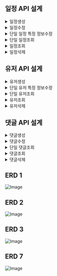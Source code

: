 ## 일정 API 설계

<details>
<summary>일정생성</summary>

<!-- summary 아래 한칸 공백 두어야함 -->

## 00.개요<br>
URL : /schedule<br>
HTTP METHOD : POST<br>
설명 : 일정을 생성하는 API 입니다.<br>


## 01.요청(Request)
### 1.설명

|key|value|
|---|-----|
|Content-type|application/json

### 2. 예시
Content-type : application/json

## b. Param(파라미터 값이 필요한 경우)

### 1.설명

## c.body

| 키        | 데이터타입 | 설명    |
|----------|-------|-------|
| username | String | 사용자이름 |
| title    | String | 할일 제목 |
| content  | String | 할일 내용 | 

### 2. 요청예시
```json
{
   "username" : "이형준",
   "title" : "오늘도 짜증난다.",
   "content" : "사랑합니다."
   

}
```

### 3. 응답(Response)
| 키           | 데이터타입  | 설명 |
|-------------|--------|----|
| data        | Object | 핵심데이터 |
| status      | int    | 상태코드 |
| id          | long   | 생성된 할일 식별자 |
| username    | String | 사용자이름 |
| title       | String | 할일 제목 |
| content     | String | 할일 내용 |
| creationData |datatime| 생성날짜 |
| creationtime |datatime| 생성시간 |

### 응답 예시
```json
{
   "status" : 200,
   "data" : {
     "id": 1,
     "username": "이형준",
     "title": "오늘도 짜증난다.",
     "content": "사랑합니다.",
     "creationData": "2025-05-21",
     "creationtime": "19:15:54"
   }   

}
```
### b. 생성 실패 응답

| 키       | 데이터타입  | 설명  |
|---------|--------|-----|
| status  | int    | 상태코드 |
| message | String | 에러관련 메시지 |

### 실패 응답 예시
```json
{
   "status" : "404",
   "message" : "일정이 없습니다."
}
```
</details>
<details>
<summary>일정수정</summary>

<!-- summary 아래 한칸 공백 두어야함 -->

## 00.개요<br>
URL : /schedule/{userid}<br>
HTTP METHOD : PUT<br>
설명 : 일정 정보를 수정하는 API입니다.<br>


## 01.요청(Request)
### 1.설명

|key|value|
|---|-----|
|Content-type|application/json

### 2. 예시
Content-type : application/json

## b. Param(파라미터 값이 필요한 경우)

### 1.설명
| 키       | 데이터타입  | 설명 |
|---------|--------|----|
| userid  | int    | 유저 식별자 |

```json
localhost:8080/schedule/{userid}
```

## c.body

### 1.설명
| 키        | 데이터타입 | 설명    |
|----------|-------|-------|
| username | String | 사용자이름 |
| title    | String | 할일 제목 |
| content  | String | 할일 내용 | 

### 2. 요청예시
```json
{
   "username" : "이형준2",
   "title" : "오늘도 짜증난다2",
   "content" : "사랑합니다2"
   

}
```

### 3. 응답(Response)
| 키           | 데이터타입  | 설명 |
|-------------|--------|----|
| data        | Object | 핵심데이터 |
| status      | int    | 상태코드 |
| id          | long   | 생성된 할일 식별자 |
| username    | String | 사용자이름 |
| title       | String | 할일 제목 |
| content     | String | 할일 내용 |
| creationData |datatime| 생성날짜 |
| creationtime |datatime| 생성시간 |

### 응답 예시
```json
{
   "status" : 200,
   "data" : {
     "id": 1,
     "username": "이형준2",
     "title": "오늘도 짜증난다2",
     "content": "사랑합니다2",
     "creationData": "2025-05-21",
     "creationtime": "19:15:54"
   }   

}
```
### b. 생성 실패 응답

| 키       | 데이터타입  | 설명  |
|---------|--------|-----|
| status  | int    | 상태코드 |
| message | String | 에러관련 메시지 |

### 실패 응답 예시
```json
{
   "status" : "404",
   "message" : "일정이 없습니다."
}
```
</details>
<details>
<summary>단일 일정 특정 정보수정</summary>

<!-- summary 아래 한칸 공백 두어야함 -->

## 00.개요<br>
URL : /schedule/{userid}<br>
HTTP METHOD : PATCH<br>
설명 : 단일 일정 특정 정보를 수정하는 API입니다.<br>


## 01.요청(Request)
### 1.설명

|key|value|
|---|-----|
|Content-type|application/json

### 2. 예시
Content-type : application/json

## b. Param(파라미터 값이 필요한 경우)

### 1.설명
| 키       | 데이터타입  | 설명 |
|---------|--------|----|
| userid  | int    | 유저 식별자 |

```json
localhost:8080/schedule/{userid}
```

## c.body

### 1.설명
| 키        | 데이터타입 | 설명    |
|----------|-------|-------|
| username | String | 사용자이름 |
| title    | String | 할일 제목 |
| content  | String | 할일 내용 | 

### 2. 요청예시
```json
{
   "username" : "이형준2",
   "title" : "오늘도 짜증난다2"
}
```

### 3. 응답(Response)
| 키           | 데이터타입  | 설명 |
|-------------|--------|----|
| data        | Object | 핵심데이터 |
| status      | int    | 상태코드 |
| id          | long   | 생성된 할일 식별자 |
| username    | String | 사용자이름 |
| title       | String | 할일 제목 |
| content     | String | 할일 내용 |
| creationData |datatime| 생성날짜 |
| creationtime |datatime| 생성시간 |

### 응답 예시
```json
{
   "status" : 200,
   "data" : {
     "id": 1,
     "username": "이형준2",
     "title": "오늘도 짜증난다2",
     "content": "사랑합니다.",
     "creationData": "2025-05-21",
     "creationtime": "19:15:54"
   }   

}
```
### b. 생성 실패 응답

| 키       | 데이터타입  | 설명  |
|---------|--------|-----|
| status  | int    | 상태코드 |
| message | String | 에러관련 메시지 |

### 실패 응답 예시
```json
{
   "status" : "404",
   "message" : "일정이 없습니다."
}
```
</details>
<details>
<summary>단일 일정조회</summary>

<!-- summary 아래 한칸 공백 두어야함 -->

## 00.개요<br>
URL : /schedule/{userid}<br>
HTTP METHOD : GET<br>
설명 : 단일 일정 정보를 조회하는 API입니다.<br>


## 01.요청(Request)
### 1.설명

|key|value|
|---|-----|
|Content-type|application/json

### 2. 예시
Content-type : application/json

## b. Param(파라미터 값이 필요한 경우)

### 1.설명
| 키       | 데이터타입  | 설명 |
|---------|--------|----|
| userid  | int    | 유저 식별자 |

```json
localhost:8080/schedule/{userid}
```

## c.body

### 1.설명
| 키 | 데이터타입 | 설명 |
|---|-------|----|
| - | -     | -  |
| - | -     | -  |
| - | -     | -  | 

### 2. 요청예시
```json
{
  
}
```

### 3. 응답(Response)
| 키           | 데이터타입  | 설명 |
|-------------|--------|----|
| data        | Object | 핵심데이터 |
| status      | int    | 상태코드 |
| id          | long   | 생성된 할일 식별자 |
| username    | String | 사용자이름 |
| title       | String | 할일 제목 |
| content     | String | 할일 내용 |
| creationData |datatime| 생성날짜 |
| creationtime |datatime| 생성시간 |

### 응답 예시
```json
{
   "status" : 200,
   "data" : {
     "id": 1,
     "username": "이형준2",
     "title": "오늘도 짜증난다2",
     "content": "사랑합니다2",
     "creationData": "2025-05-21",
     "creationtime": "19:15:54"
   }   

}
```
### b. 생성 실패 응답

| 키       | 데이터타입  | 설명  |
|---------|--------|-----|
| status  | int    | 상태코드 |
| message | String | 에러관련 메시지 |

### 실패 응답 예시
```json
{
   "status" : "404",
   "message" : "일정이 없습니다."
}
```
</details>
<details>
<summary>일정조회</summary>

<!-- summary 아래 한칸 공백 두어야함 -->

## 00.개요<br>
URL : /schedule<br>
HTTP METHOD : GET<br>
설명 : 일정 정보를 조회하는 API입니다.<br>


## 01.요청(Request)
### 1.설명

|key|value|
|---|-----|
|Content-type|application/json

### 2. 예시
Content-type : application/json

## b. Param(파라미터 값이 필요한 경우)

### 1.설명
| 키 | 데이터타입 | 설명 |
|---|-------|----|
| - | -     | -  |

```json

```

## c.body

### 1.설명
| 키 | 데이터타입 | 설명 |
|---|-------|----|
| - | -     | -  |
| - | -     | -  |
| - | -     | -  | 

### 2. 요청예시
```json
{
  
}
```

### 3. 응답(Response)
| 키           | 데이터타입  | 설명 |
|-------------|--------|----|
| data        | Object | 핵심데이터 |
| status      | int    | 상태코드 |
| id          | long   | 생성된 할일 식별자 |
| username    | String | 사용자이름 |
| title       | String | 할일 제목 |
| content     | String | 할일 내용 |
| creationData |datatime| 생성날짜 |
| creationtime |datatime| 생성시간 |

### 응답 예시
```json

   "status" : 200,
   "data" : {
     "id": 1,
     "username": "이형준2",
     "title": "오늘도 짜증난다2",
     "content": "사랑합니다2",
     "creationData": "2025-05-21",
     "creationtime": "19:15:54"
   },
   {
     "id": 2,
     "username": "이형준2",
     "title": "오늘도 짜증난다2",
     "content": "사랑합니다2",
     "creationData": "2025-05-21",
     "creationtime": "19:15:54"
   }
```
### b. 생성 실패 응답

| 키       | 데이터타입  | 설명  |
|---------|--------|-----|
| status  | int    | 상태코드 |
| message | String | 에러관련 메시지 |

### 실패 응답 예시
```json
{
   "status" : "404",
   "message" : "일정이 없습니다."
}
```
</details>
<details>
<summary>일정삭제</summary>

<!-- summary 아래 한칸 공백 두어야함 -->

## 00.개요<br>
URL : /schedule/{userid}<br>
HTTP METHOD : DELETE<br>
설명 : 단일 일정 정보를 삭제하는 API 입니다. <br>


## 01.요청(Request)
### 1.설명

|key|value|
|---|-----|
|Content-type|application/json

### 2. 예시
Content-type : application/json

## b. Param(파라미터 값이 필요한 경우)

### 1.설명
| 키       | 데이터타입  | 설명 |
|---------|--------|----|
| userid  | int    | 유저 식별자 |

```json
localhost:8080/schedule/{userid}
```

## c.body

### 1.설명
| 키 | 데이터타입 | 설명 |
|---|-------|----|
| - | -     | -  |
| - | -     | -  |
| - | -     | -  | 

### 2. 요청예시
```json
{
  
}
```

### 3. 응답(Response)
| 키 | 데이터타입 | 설명 |
|---|-------|----|
| - | -     | -  |


### 응답 예시
```json
{
  
}
```
### b. 생성 실패 응답

| 키       | 데이터타입  | 설명  |
|---------|--------|-----|
| status  | int    | 상태코드 |
| message | String | 에러관련 메시지 |

### 실패 응답 예시
```json
{
   "status" : "404",
   "message" : "일정이 없습니다."
}
```
</details>

## 유저 API 설계
<details>
<summary>유저생성</summary>

<!-- summary 아래 한칸 공백 두어야함 -->

## 00.개요<br>
URL : /user<br>
HTTP METHOD : POST<br>
설명 : 유저를 생성하는 API 입니다.<br>


## 01.요청(Request)
### 1.설명

|key|value|
|---|-----|
|Content-type|application/json

### 2. 예시
Content-type : application/json

## b. Param(파라미터 값이 필요한 경우)

### 1.설명

## c.body

| 키        | 데이터타입 | 설명    |
|----------|-------|-------|
| username | String | 사용자이름 |
| email    | String | 사용자 이메일 |
| password |String | 사용자 비밀번호 |

### 2. 요청예시
```json
{
   "username" : "이형준",
   "email" : "xkrhd3@naver.com",
   "password" : 1234
}
```

### 3. 응답(Response)
| 키         | 데이터타입  | 설명         |
|-----------|--------|------------|
| data      | Object | 핵심데이터      |
| status    | int    | 상태코드       |
| id        | long   | 생성된 유저 식별자 |
| username  | String | 사용자이름      |
| email     | String | 사용자 이메일   |

### 응답 예시
```json
{
   "status" : 200,
   "data" : {
     "id": 1,
     "username": "이형준",
     "email" : "xkrhd3@naver.com"
   }   

}
```
### b. 생성 실패 응답

| 키       | 데이터타입  | 설명  |
|---------|--------|-----|
| status  | int    | 상태코드 |
| message | String | 에러관련 메시지 |

### 실패 응답 예시
```json
{
   "status" : "404",
   "message" : "유저가 없습니다."
}
```
</details>
<details>
<summary>단일 유저 특정 정보수정</summary>

<!-- summary 아래 한칸 공백 두어야함 -->

## 00.개요<br>
URL : /user/{userid}<br>
HTTP METHOD : PATCH<br>
설명 : 단일 유저 특정 정보를 수정하는 API입니다.<br>


## 01.요청(Request)
### 1.설명

|key|value|
|---|-----|
|Content-type|application/json

### 2. 예시
Content-type : application/json

## b. Param(파라미터 값이 필요한 경우)

### 1.설명
| 키       | 데이터타입  | 설명 |
|---------|--------|----|
| userid  | int    | 유저 식별자 |

```json
localhost:8080/schedule/{userid}
```

## c.body

### 1.설명
| 키        | 데이터타입 | 설명         |
|----------|-------|------------|
| oldPassword| String | 사용자 기존비밀번호 |
| newPassword| String | 사용자 변경비밀번호 |

### 2. 요청예시
```json
{
  "oldPassword" : 1234,
  "newPassword" : 1111
}
```

### 3. 응답(Response)
| 키           | 데이터타입  | 설명 |
|-------------|--------|----|
| status      | int    | 상태코드 |

### 응답 예시
```json
{
   "status" : 200
}
```
### b. 생성 실패 응답

| 키       | 데이터타입  | 설명  |
|---------|--------|-----|
| status  | int    | 상태코드 |
| message | String | 에러관련 메시지 |

### 실패 응답 예시
```json
{
   "status" : "404",
   "message" : "유저가 없습니다."
}
```
</details>
<details>
<summary>단일 유저조회</summary>

<!-- summary 아래 한칸 공백 두어야함 -->

## 00.개요<br>
URL : /user/{userid}<br>
HTTP METHOD : GET<br>
설명 : 단일 유저 정보를 조회하는 API입니다.<br>


## 01.요청(Request)
### 1.설명

|key|value|
|---|-----|
|Content-type|application/json

### 2. 예시
Content-type : application/json

## b. Param(파라미터 값이 필요한 경우)

### 1.설명
| 키       | 데이터타입  | 설명 |
|---------|--------|----|
| userid  | int    | 유저 식별자 |

```json
localhost:8080/schedule/{userid}
```

## c.body

### 1.설명
| 키 | 데이터타입 | 설명 |
|---|-------|----|
| - | -     | -  |
| - | -     | -  |
| - | -     | -  | 

### 2. 요청예시
```json
{
  
}
```

### 3. 응답(Response)
| 키         | 데이터타입  | 설명         |
|-----------|--------|------------|
| data      | Object | 핵심데이터      |
| status    | int    | 상태코드       |
| id        | long   | 생성된 할일 식별자 |
| username  | String | 사용자이름      |
| email     | String | 사용자 이메일    |

### 응답 예시
```json
{
   "status" : 200,
   "data" : {
     "id": 1,
     "username" : "이형준3",
     "email" : "xkrhd8@naver.com"
   }   

}
```
### b. 생성 실패 응답

| 키       | 데이터타입  | 설명  |
|---------|--------|-----|
| status  | int    | 상태코드 |
| message | String | 에러관련 메시지 |

### 실패 응답 예시
```json
{
   "status" : "404",
   "message" : "유저가 없습니다."
}
```
</details>
<details>
<summary>유저조회</summary>

<!-- summary 아래 한칸 공백 두어야함 -->

## 00.개요<br>
URL : /user<br>
HTTP METHOD : GET<br>
설명 : 유저 정보를 조회하는 API입니다.<br>


## 01.요청(Request)
### 1.설명

|key|value|
|---|-----|
|Content-type|application/json

### 2. 예시
Content-type : application/json

## b. Param(파라미터 값이 필요한 경우)

### 1.설명
| 키 | 데이터타입 | 설명 |
|---|-------|----|
| - | -     | -  |

```json

```

## c.body

### 1.설명
| 키 | 데이터타입 | 설명 |
|---|-------|----|
| - | -     | -  |
| - | -     | -  |
| - | -     | -  | 

### 2. 요청예시
```json
{
  
}
```

### 3. 응답(Response)
| 키         | 데이터타입  | 설명 |
|-----------|--------|----|
| data      | Object | 핵심데이터 |
| status    | int    | 상태코드 |
| id        | long   | 생성된 할일 식별자 |
| username  | String | 사용자이름 |
| email     | String | 사용자 이메일 |

### 응답 예시
```json

   "status" : 200,
   "data" : {
   "id": 1,
   "username" : "이형준3",
   "email" : "xkrhd8@naver.com",
   },
   {
   "id": 2,
   "username" : "이형준4",
   "email" : "xkrhd7@naver.com",
   }
```
### b. 생성 실패 응답

| 키       | 데이터타입  | 설명  |
|---------|--------|-----|
| status  | int    | 상태코드 |
| message | String | 에러관련 메시지 |

### 실패 응답 예시
```json
{
   "status" : "404",
   "message" : "유저가 없습니다."
}
```
</details>
<details>
<summary>유저삭제</summary>

<!-- summary 아래 한칸 공백 두어야함 -->

## 00.개요<br>
URL : /user/{userid}<br>
HTTP METHOD : DELETE<br>
설명 : 단일 유저 정보를 삭제하는 API 입니다. <br>


## 01.요청(Request)
### 1.설명

|key|value|
|---|-----|
|Content-type|application/json

### 2. 예시
Content-type : application/json

## b. Param(파라미터 값이 필요한 경우)

### 1.설명
| 키       | 데이터타입  | 설명 |
|---------|--------|----|
| userid  | int    | 유저 식별자 |

```json
localhost:8080/schedule/{userid}
```

## c.body

### 1.설명
| 키 | 데이터타입 | 설명 |
|---|-------|----|
| - | -     | -  |
| - | -     | -  |
| - | -     | -  | 

### 2. 요청예시
```json
{
  
}
```

### 3. 응답(Response)
| 키 | 데이터타입 | 설명 |
|---|-------|----|
| - | -     | -  |


### 응답 예시
```json
{
  
}
```
### b. 생성 실패 응답

| 키       | 데이터타입  | 설명  |
|---------|--------|-----|
| status  | int    | 상태코드 |
| message | String | 에러관련 메시지 |

### 실패 응답 예시
```json
{
   "status" : "404",
   "message" : "유저가 없습니다."
}
```
</details>

## 댓글 API 설계

<details>
<summary>댓글생성</summary>

<!-- summary 아래 한칸 공백 두어야함 -->

## 00.개요<br>
URL : /commentid<br>
HTTP METHOD : POST<br>
설명 : 댓글를 생성하는 API 입니다.<br>


## 01.요청(Request)
### 1.설명

|key|value|
|---|-----|
|Content-type|application/json

### 2. 예시
Content-type : application/json

## b. Param(파라미터 값이 필요한 경우)

### 1.설명

## c.body

| 키               | 데이터타입 | 설명 |
|-----------------|-------|----|
| commentContents | String | 댓글 |

### 2. 요청예시
```json
{
   "commentContents" : "스프링 어렵다...인생"
}
```

### 3. 응답(Response)
| 키            | 데이터타입  | 설명         |
|--------------|--------|------------|
| data         | Object | 핵심데이터      |
| status       | int    | 상태코드       |
| commentid           | bigint | 일정고유 식별자   | 
| userid       | bigint   | 생성된 유저 식별자 |
| scheduleid           | bigint   | 생성된 일정 식별자 |
| commentContents |String| 생성 댓글      |

### 응답 예시
```json
{
   "status" : 200,
   "data" : {
     "id" : 1,
     "userid": 1,
     "scheduleid" : 1,
     "commentContents" : "스프링 어렵다...인생"
   }   

}
```
### b. 생성 실패 응답

| 키       | 데이터타입  | 설명  |
|---------|--------|-----|
| status  | int    | 상태코드 |
| message | String | 에러관련 메시지 |

### 실패 응답 예시
```json
{
   "status" : "404",
   "message" : "댓글이 없습니다."
}
```
</details>
<details>
<summary>댓글수정</summary>

<!-- summary 아래 한칸 공백 두어야함 -->

## 00.개요<br>
URL : /commentid/{commentidid}<br>
HTTP METHOD : PUT<br>
설명 : 댓글 정보를 수정하는 API입니다.<br>


## 01.요청(Request)
### 1.설명

|key|value|
|---|-----|
|Content-type|application/json

### 2. 예시
Content-type : application/json

## b. Param(파라미터 값이 필요한 경우)

### 1.설명
| 키       | 데이터타입  | 설명     |
|---------|--------|--------|
| userid  | int    | 댓글 식별자 |

```json
localhost:8080/schedule/{userid}
```

## c.body

### 1.설명
| 키        | 데이터타입 | 설명 |
|----------|-------|----|
| commentContents | String | 댓글 |

### 2. 요청예시
```json
{
  "commentContents" : "스프링 어렵다...인생2"
}
```

### 3. 응답(Response)
| 키            | 데이터타입  | 설명         |
|--------------|--------|------------|
| data         | Object | 핵심데이터      |
| status       | int    | 상태코드       |
| commentid           | bigint | 일정고유 식별자   | 
| userid       | bigint   | 생성된 유저 식별자 |
| scheduleid           | bigint   | 생성된 일정 식별자 |
| commentContents |String| 생성 댓글      |

### 응답 예시
```json
{
  "status" : 200,
  "data" : {
    "id" : 1,
    "userid": 1,
    "scheduleid" : 1,
    "commentContents" : "스프링 어렵다...인생"
   }   

}
```
### b. 생성 실패 응답

| 키       | 데이터타입  | 설명  |
|---------|--------|-----|
| status  | int    | 상태코드 |
| message | String | 에러관련 메시지 |

### 실패 응답 예시
```json
{
   "status" : "404",
   "message" : "댓글이 없습니다."
}
```
</details>
<details>
<summary>단일 댓글조회</summary>

<!-- summary 아래 한칸 공백 두어야함 -->

## 00.개요<br>
URL : /commentid/{commentidid}<br>
HTTP METHOD : GET<br>
설명 : 단일 댓글 정보를 조회하는 API입니다.<br>


## 01.요청(Request)
### 1.설명

|key|value|
|---|-----|
|Content-type|application/json

### 2. 예시
Content-type : application/json

## b. Param(파라미터 값이 필요한 경우)

### 1.설명
| 키       | 데이터타입  | 설명 |
|---------|--------|----|
| userid  | int    | 유저 식별자 |

```json
localhost:8080/commentid/{commentidid}
```

## c.body

### 1.설명
| 키 | 데이터타입 | 설명 |
|---|-------|----|
| - | -     | -  |
| - | -     | -  |
| - | -     | -  | 

### 2. 요청예시
```json
{
  
}
```

### 3. 응답(Response)
| 키            | 데이터타입  | 설명         |
|--------------|--------|------------|
| data         | Object | 핵심데이터      |
| status       | int    | 상태코드       |
| commentid           | bigint | 일정고유 식별자   | 
| userid       | bigint   | 생성된 유저 식별자 |
| scheduleid           | bigint   | 생성된 일정 식별자 |
| commentContents |String| 생성 댓글      |

### 응답 예시
```json
{
  "status" : 200,
  "data" : {
    "id" : 1,
    "userid": 1,
    "scheduleid" : 1,
    "commentContents" : "스프링 어렵다...인생"
   }   

}
```
### b. 생성 실패 응답

| 키       | 데이터타입  | 설명  |
|---------|--------|-----|
| status  | int    | 상태코드 |
| message | String | 에러관련 메시지 |

### 실패 응답 예시
```json
{
   "status" : "404",
   "message" : "댓글이 없습니다."
}
```
</details>
<details>
<summary>댓글조회</summary>

<!-- summary 아래 한칸 공백 두어야함 -->

## 00.개요<br>
URL : /comment<br>
HTTP METHOD : GET<br>
설명 : 댓글 정보를 조회하는 API입니다.<br>


## 01.요청(Request)
### 1.설명

|key|value|
|---|-----|
|Content-type|application/json

### 2. 예시
Content-type : application/json

## b. Param(파라미터 값이 필요한 경우)

### 1.설명
| 키 | 데이터타입 | 설명 |
|---|-------|----|
| - | -     | -  |

```json

```

## c.body

### 1.설명
| 키 | 데이터타입 | 설명 |
|---|-------|----|
| - | -     | -  |
| - | -     | -  |
| - | -     | -  | 

### 2. 요청예시
```json
{
  
}
```

### 3. 응답(Response)
| 키            | 데이터타입  | 설명         |
|--------------|--------|------------|
| data         | Object | 핵심데이터      |
| status       | int    | 상태코드       |
| id           | bigint | 일정고유 식별자   | 
| userid       | bigint   | 생성된 유저 식별자 |
| scheduleid           | bigint   | 생성된 일정 식별자 |
| commentContents |String| 생성 댓글      |

### 응답 예시
```json

   "status" : 200,
   "data" : {
   "id" : 1,
   "userid": 1,
   "scheduleid" : 1,
   "commentContents" : "스프링 어렵다...인생"
   },
   {
   "id" : 2,
   "userid": 2,
   "scheduleid" : 2,
   "commentContents" : "스프링 어렵다...인생"
   }
```
### b. 생성 실패 응답

| 키       | 데이터타입  | 설명  |
|---------|--------|-----|
| status  | int    | 상태코드 |
| message | String | 에러관련 메시지 |

### 실패 응답 예시
```json
{
   "status" : "404",
   "message" : "댓글이 없습니다."
}
```
</details>
<details>
<summary>댓글삭제</summary>

<!-- summary 아래 한칸 공백 두어야함 -->

## 00.개요<br>
URL : /comment/{commentid}<br>
HTTP METHOD : DELETE<br>
설명 : 단일 댓글 정보를 삭제하는 API 입니다. <br>


## 01.요청(Request)
### 1.설명

|key|value|
|---|-----|
|Content-type|application/json

### 2. 예시
Content-type : application/json

## b. Param(파라미터 값이 필요한 경우)

### 1.설명
| 키       | 데이터타입  | 설명 |
|---------|--------|----|
| userid  | int    | 유저 식별자 |

```json
localhost:8080/schedule/{userid}
```

## c.body

### 1.설명
| 키 | 데이터타입 | 설명 |
|---|-------|----|
| - | -     | -  |
| - | -     | -  |
| - | -     | -  | 

### 2. 요청예시
```json
{
  
}
```

### 3. 응답(Response)
| 키 | 데이터타입 | 설명 |
|---|-------|----|
| - | -     | -  |


### 응답 예시
```json
{
  
}
```
### b. 생성 실패 응답

| 키       | 데이터타입  | 설명  |
|---------|--------|-----|
| status  | int    | 상태코드 |
| message | String | 에러관련 메시지 |

### 실패 응답 예시
```json
{
   "status" : "404",
   "message" : "댓글이 없습니다."
}
```
</details>

## ERD 1
![Image](https://github.com/user-attachments/assets/f3665d2e-fdd0-4bc5-b1ec-d8773d9bf2c7)

## ERD 2
![Image](https://github.com/user-attachments/assets/797e0ef3-2f97-4ab4-a875-8a6df9f6b99e)

## ERD 3
![Image](https://github.com/user-attachments/assets/33fbf917-513a-4974-b72d-34fb726d12ea)

## ERD 7
![Image](https://github.com/user-attachments/assets/8d11836f-f87b-465d-87f5-0ec07a899c84)

